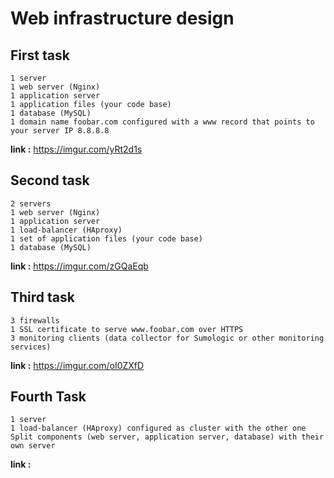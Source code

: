 # Web infrastructure design

## First task
    1 server
    1 web server (Nginx)
    1 application server
    1 application files (your code base)
    1 database (MySQL)
    1 domain name foobar.com configured with a www record that points to your server IP 8.8.8.8
**link :**
    https://imgur.com/yRt2d1s

## Second task
    2 servers
    1 web server (Nginx)
    1 application server
    1 load-balancer (HAproxy)
    1 set of application files (your code base)
    1 database (MySQL)
**link :**
    https://imgur.com/zGQaEqb

## Third task
    3 firewalls
    1 SSL certificate to serve www.foobar.com over HTTPS
    3 monitoring clients (data collector for Sumologic or other monitoring services)
**link :**
    https://imgur.com/oI0ZXfD

## Fourth Task
    1 server
    1 load-balancer (HAproxy) configured as cluster with the other one
    Split components (web server, application server, database) with their own server
**link :**
    
